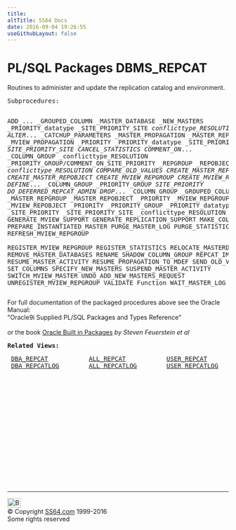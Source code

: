 ```yaml
---
title:
altTitle: SS64 Docs
date: 2016-09-04 19:26:55
useGithubLayout: false
---
```

<!-- #BeginLibraryItem "/Library/head_orapack.lbi" --><!-- #EndLibraryItem --><h1>PL/SQL Packages DBMS_REPCAT</h1> 
<p>Routines to administer and update the replication catalog and 
  environment. </p>
<pre>Subprocedures:

ADD_...
  _GROUPED_COLUMN
  _MASTER_DATABASE 
  _NEW_MASTERS 
  _PRIORITY_datatype 
  _SITE_PRIORITY_SITE 
  _conflicttype_RESOLUTION
ALTER_...
  _CATCHUP_PARAMETERS
  _MASTER_PROPAGATION 
  _MASTER_REPOBJECT
  _MVIEW_PROPAGATION
  _PRIORITY
  _PRIORITY_datatype
  _SITE_PRIORITY 
  _SITE_PRIORITY_SITE 
CANCEL_STATISTICS 
COMMENT_ON_...
  _COLUMN_GROUP
  _conflicttype_RESOLUTION 
  _PRIORITY_GROUP/COMMENT_ON_SITE_PRIORITY
  _REPGROUP 
  _REPOBJECT 
  _REPSITES 
  _conflicttype_RESOLUTION 
COMPARE_OLD_VALUES 
CREATE_MASTER_REPGROUP 
CREATE_MASTER_REPOBJECT
CREATE_MVIEW_REPGROUP
CREATE_MVIEW_REPOBJECT
DEFINE_...
  _COLUMN_GROUP 
  _PRIORITY_GROUP 
  _SITE_PRIORITY
DO_DEFERRED_REPCAT_ADMIN
DROP_...
  _COLUMN_GROUP 
  _GROUPED_COLUMN 
  _MASTER_REPGROUP 
  _MASTER_REPOBJECT
  _PRIORITY
  _MVIEW_REPGROUP 
  _MVIEW_REPOBJECT
  _PRIORITY 
  _PRIORITY_GROUP
  _PRIORITY_datatype 
  _SITE_PRIORITY 
  _SITE_PRIORITY_SITE 
  _conflicttype_RESOLUTION 
EXECUTE_DDL 
GENERATE_MVIEW_SUPPORT 
GENERATE_REPLICATION_SUPPORT
MAKE_COLUMN_GROUP
PREPARE_INSTANTIATED_MASTER 
PURGE_MASTER_LOG 
PURGE_STATISTICS 
REFRESH_MVIEW_REPGROUP  
REGISTER_MVIEW_REPGROUP
REGISTER_STATISTICS
RELOCATE_MASTERDEF
REMOVE_MASTER_DATABASES
RENAME_SHADOW_COLUMN_GROUP 
REPCAT_IMPORT_CHECK
RESUME_MASTER_ACTIVITY
RESUME_PROPAGATION_TO_MDEF 
SEND_OLD_VALUES
SET_COLUMNS 
SPECIFY_NEW_MASTERS
SUSPEND_MASTER_ACTIVITY
SWITCH_MVIEW_MASTER
UNDO_ADD_NEW_MASTERS_REQUEST 
UNREGISTER_MVIEW_REPGROUP 
VALIDATE Function
WAIT_MASTER_LOG
</pre>
<p><span class="body">For full documentation of the packaged procedures above see the Oracle Manual:<br>
  "Oracle9i Supplied PL/SQL Packages and Types Reference"<b><br>
  <br>
  </b>or the book <a href="../links/orasqllinks.html">Oracle Built in Packages</a> 
  <i>by Steven Feuerstein et al</i></span></p>
<pre><span class="body"><b>Related Views:</b></span> </pre>
<pre> <a href="../orad/DBA_REPCAT.html">DBA_REPCAT</a>           <a href="../orad/ALL_REPCAT.html">ALL_REPCAT</a>           <a href="../orad/USER_REPCAT.html">USER_REPCAT</a> 
 <a href="../orad/DBA_REPCATLOG.html">DBA_REPCATLOG</a>        <a href="../orad/ALL_REPCATLOG.html">ALL_REPCATLOG</a>        <a href="../orad/USER_REPCATLOG.html">USER_REPCATLOG</a> </pre><!-- #BeginLibraryItem "/Library/foot_ora.lbi" --><p>
<!-- oracle-footer -->
<ins class="adsbygoogle" style="display:inline-block;width:300px;height:250px" data-ad-client="ca-pub-6140977852749469" data-ad-slot="4275490898"></ins>
<script>
(adsbygoogle = window.adsbygoogle || []).push({});
</script></p>
<hr>
<div id="bl" class="footer"><a href="DBMS_REPCAT.html#"><img src="../images/top.png" width="30" height="22" alt="Back to the Top"></a></div>
<div id="br" class="footer, tagline">© Copyright <a href="http://ss64.com/">SS64.com</a> 1999-2016<br>
Some rights reserved</div><!-- #EndLibraryItem -->


